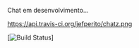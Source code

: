 Chat em desenvolvimento...

https://api.travis-ci.org/jefperito/chatz.png

[![Build Status](https://api.travis-ci.org/jefperito/chatz.png)]